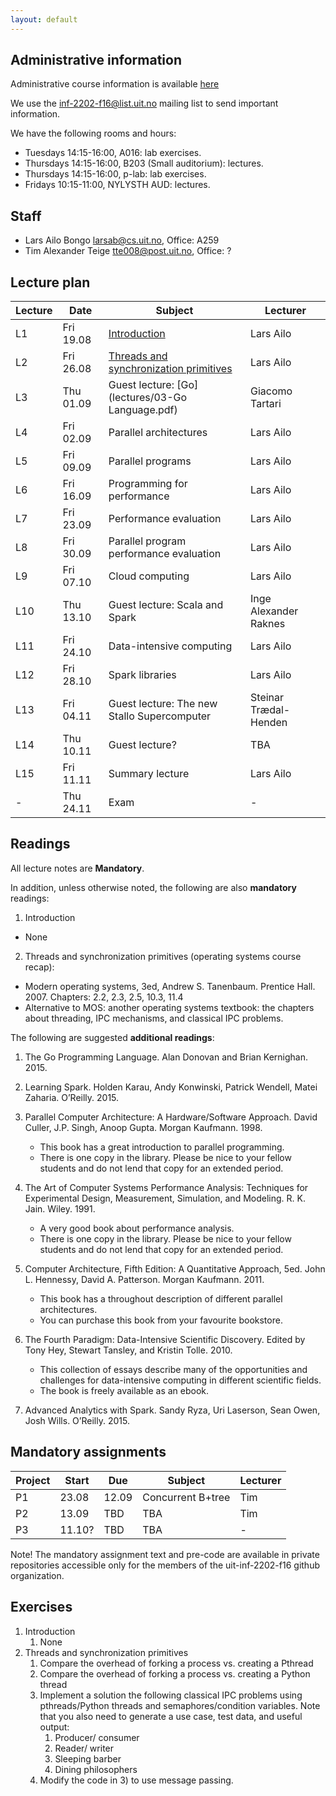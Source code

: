```yaml
---
layout: default
---
```


## Administrative information

Administrative course information is available [here](https://uit.no/utdanning/emner/emne?p_document_id=455473)

We use the [inf-2202-f16@list.uit.no](https://list.uit.no/sympa/info/inf-2202-f16) mailing list to send important information.

We have the following rooms and hours:

- Tuesdays 14:15-16:00, A016: lab exercises.
- Thursdays 14:15-16:00, B203 (Small auditorium): lectures.
- Thursdays 14:15-16:00, p-lab: lab exercises.
- Fridays 10:15-11:00, NYLYSTH AUD: lectures.

## Staff

- Lars Ailo Bongo <larsab@cs.uit.no>, Office: A259
- Tim Alexander Teige <tte008@post.uit.no>, Office: ?

## Lecture plan

| Lecture 	| Date		| Subject	| Lecturer |
|-----------|-----------|-----------|----------|
| L1  | Fri 19.08 | [Introduction](lectures/01-introduction.pptx) | Lars Ailo |
| L2  | Fri 26.08 | [Threads and synchronization primitives](lectures/02-threads-synchronization.pptx)| Lars Ailo |
| L3  | Thu 01.09 | Guest lecture: [Go](lectures/03-Go Language.pdf) | Giacomo Tartari |
| L4  | Fri 02.09 | Parallel architectures | Lars Ailo |
| L5  | Fri 09.09 | Parallel programs | Lars Ailo |
| L6  | Fri 16.09 | Programming for performance | Lars Ailo |
| L7  | Fri 23.09 | Performance evaluation | Lars Ailo |
| L8  | Fri 30.09 | Parallel program performance evaluation | Lars Ailo |
| L9  | Fri 07.10 | Cloud computing | Lars Ailo |
| L10 | Thu 13.10 | Guest lecture: Scala and Spark | Inge Alexander Raknes |
| L11 | Fri 24.10 | Data-intensive computing | Lars Ailo |
| L12 | Fri 28.10 | Spark libraries | Lars Ailo |
| L13 | Fri 04.11 | Guest lecture: The new Stallo Supercomputer | Steinar Trædal-Henden |
| L14 | Thu 10.11 | Guest lecture? | TBA  |
| L15 | Fri 11.11 | Summary lecture | Lars Ailo |
| -   | Thu 24.11 | Exam | - |

## Readings

All lecture notes are **Mandatory**.

In addition, unless otherwise noted, the following are also **mandatory** readings:

1. Introduction
* None
2. Threads and synchronization primitives (operating systems course recap):
- Modern operating systems, 3ed, Andrew S. Tanenbaum. Prentice Hall. 2007. Chapters: 2.2, 2.3, 2.5, 10.3, 11.4
- Alternative to MOS: another operating systems textbook: the chapters about threading, IPC mechanisms, and classical IPC problems.

The following are suggested **additional readings**:

1. The Go Programming Language. Alan Donovan and Brian Kernighan. 2015.
2. Learning Spark. Holden Karau, Andy Konwinski, Patrick Wendell, Matei Zaharia. O’Reilly. 2015.

3. Parallel Computer Architecture: A Hardware/Software Approach. David Culler, J.P. Singh, Anoop Gupta. Morgan Kaufmann. 1998.
	* This book has a great introduction to parallel programming.
	* There is one copy in the library. Please be nice to your fellow students and do not lend that copy for an extended period.

4. The Art of Computer Systems Performance Analysis: Techniques for Experimental Design, Measurement, Simulation, and Modeling. R. K. Jain. Wiley. 1991.
	* A very good book about performance analysis.
	* There is one copy in the library. Please be nice to your fellow students and do not lend that copy for an extended period.    

5. Computer Architecture, Fifth Edition: A Quantitative Approach, 5ed. John L. Hennessy, David A. Patterson. Morgan Kaufmann. 2011.
	* This book has a throughout description of different parallel architectures.
	* You can purchase this book from your favourite bookstore.    

6. The Fourth Paradigm: Data-Intensive Scientific Discovery. Edited by Tony Hey, Stewart Tansley, and Kristin Tolle. 2010.
	* This collection of essays describe many of the opportunities and challenges for data-intensive computing in different scientific fields.
	* The book is freely available as an ebook.

7. Advanced Analytics with Spark. Sandy Ryza, Uri Laserson, Sean Owen, Josh Wills. O’Reilly. 2015.

## Mandatory assignments

| Project |	Start    | Due      | Subject | Lecturer |
|---------|----------|----------|---------|----------|
| P1  	  | 23.08    | 12.09    | Concurrent B+tree| Tim      |
| P2  	  | 13.09    | TBD      | TBA     | Tim      |
| P3      | 11.10?   | TBD      | TBA     | -        |

Note! The mandatory assignment text and pre-code are available in private repositories accessible only for the members of the uit-inf-2202-f16 github organization. 

## Exercises

1. Introduction
	1.  None
2. Threads and synchronization primitives
	1. Compare the overhead of forking a process vs. creating a Pthread
	2. Compare the overhead of forking a process vs. creating a Python thread
	3. Implement a solution the following classical IPC problems using pthreads/Python threads and semaphores/condition variables. Note that you also need to generate a use case, test data, and useful output:
		1. Producer/ consumer
		2. Reader/ writer
		3. Sleeping barber
		4. Dining philosophers
	4. Modify the code in 3) to use message passing.
